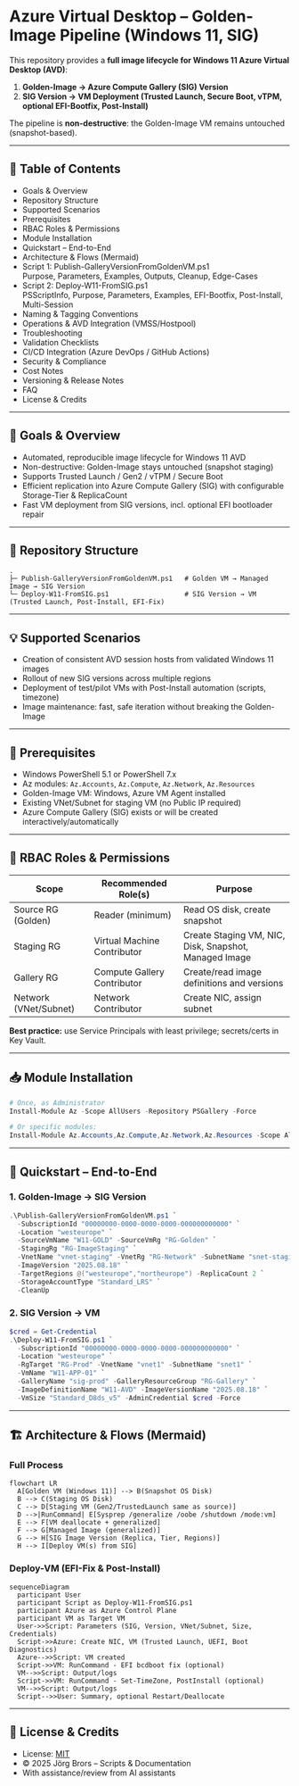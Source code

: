 # Azure Virtual Desktop – Golden-Image Pipeline (Windows 11, SIG)

This repository provides a **full image lifecycle for Windows 11 Azure Virtual Desktop (AVD)**:

1. **Golden-Image → Azure Compute Gallery (SIG) Version**
2. **SIG Version → VM Deployment (Trusted Launch, Secure Boot, vTPM, optional EFI-Bootfix, Post-Install)**

The pipeline is **non-destructive**: the Golden-Image VM remains untouched (snapshot-based).

---

## 📑 Table of Contents
- Goals & Overview
- Repository Structure
- Supported Scenarios
- Prerequisites
- RBAC Roles & Permissions
- Module Installation
- Quickstart – End-to-End
- Architecture & Flows (Mermaid)
- Script 1: Publish-GalleryVersionFromGoldenVM.ps1  
  Purpose, Parameters, Examples, Outputs, Cleanup, Edge-Cases
- Script 2: Deploy-W11-FromSIG.ps1  
  PSScriptInfo, Purpose, Parameters, Examples, EFI-Bootfix, Post-Install, Multi-Session
- Naming & Tagging Conventions
- Operations & AVD Integration (VMSS/Hostpool)
- Troubleshooting
- Validation Checklists
- CI/CD Integration (Azure DevOps / GitHub Actions)
- Security & Compliance
- Cost Notes
- Versioning & Release Notes
- FAQ
- License & Credits

---

## 🎯 Goals & Overview
- Automated, reproducible image lifecycle for Windows 11 AVD
- Non-destructive: Golden-Image stays untouched (snapshot staging)
- Supports Trusted Launch / Gen2 / vTPM / Secure Boot
- Efficient replication into Azure Compute Gallery (SIG) with configurable Storage-Tier & ReplicaCount
- Fast VM deployment from SIG versions, incl. optional EFI bootloader repair

---

## 📂 Repository Structure
```
.
├─ Publish-GalleryVersionFromGoldenVM.ps1   # Golden VM → Managed Image → SIG Version
└─ Deploy-W11-FromSIG.ps1                   # SIG Version → VM (Trusted Launch, Post-Install, EFI-Fix)
```

---

## 💡 Supported Scenarios
- Creation of consistent AVD session hosts from validated Windows 11 images
- Rollout of new SIG versions across multiple regions
- Deployment of test/pilot VMs with Post-Install automation (scripts, timezone)
- Image maintenance: fast, safe iteration without breaking the Golden-Image

---

## 🔧 Prerequisites
- Windows PowerShell 5.1 or PowerShell 7.x
- Az modules: `Az.Accounts`, `Az.Compute`, `Az.Network`, `Az.Resources`
- Golden-Image VM: Windows, Azure VM Agent installed
- Existing VNet/Subnet for staging VM (no Public IP required)
- Azure Compute Gallery (SIG) exists or will be created interactively/automatically

---

## 🔑 RBAC Roles & Permissions

| Scope                  | Recommended Role(s)         | Purpose                                           |
|-------------------------|-----------------------------|---------------------------------------------------|
| Source RG (Golden)     | Reader (minimum)            | Read OS disk, create snapshot                     |
| Staging RG             | Virtual Machine Contributor | Create Staging VM, NIC, Disk, Snapshot, Managed Image |
| Gallery RG             | Compute Gallery Contributor | Create/read image definitions and versions        |
| Network (VNet/Subnet)  | Network Contributor         | Create NIC, assign subnet                         |

**Best practice:** use Service Principals with least privilege; secrets/certs in Key Vault.

---

## 📥 Module Installation
```powershell
# Once, as Administrator
Install-Module Az -Scope AllUsers -Repository PSGallery -Force

# Or specific modules:
Install-Module Az.Accounts,Az.Compute,Az.Network,Az.Resources -Scope AllUsers -Force
```

---

## 🚀 Quickstart – End-to-End

### 1. Golden-Image → SIG Version
```powershell
.\Publish-GalleryVersionFromGoldenVM.ps1 `
  -SubscriptionId "00000000-0000-0000-0000-000000000000" `
  -Location "westeurope" `
  -SourceVmName "W11-GOLD" -SourceVmRg "RG-Golden" `
  -StagingRg "RG-ImageStaging" `
  -VnetName "vnet-staging" -VnetRg "RG-Network" -SubnetName "snet-staging" `
  -ImageVersion "2025.08.18" `
  -TargetRegions @("westeurope","northeurope") -ReplicaCount 2 `
  -StorageAccountType "Standard_LRS" `
  -CleanUp
```

### 2. SIG Version → VM
```powershell
$cred = Get-Credential
.\Deploy-W11-FromSIG.ps1 `
  -SubscriptionId "00000000-0000-0000-0000-000000000000" `
  -Location "westeurope" `
  -RgTarget "RG-Prod" -VnetName "vnet1" -SubnetName "snet1" `
  -VmName "W11-APP-01" `
  -GalleryName "sig-prod" -GalleryResourceGroup "RG-Gallery" `
  -ImageDefinitionName "W11-AVD" -ImageVersionName "2025.08.18" `
  -VmSize "Standard_D8ds_v5" -AdminCredential $cred -Force
```

---

## 🏗 Architecture & Flows (Mermaid)

### Full Process
```mermaid
flowchart LR
  A[Golden VM (Windows 11)] --> B(Snapshot OS Disk)
  B --> C(Staging OS Disk)
  C --> D[Staging VM (Gen2/TrustedLaunch same as source)]
  D -->|RunCommand| E[Sysprep /generalize /oobe /shutdown /mode:vm]
  E --> F[VM deallocate + generalized]
  F --> G[Managed Image (generalized)]
  G --> H[SIG Image Version (Replica, Tier, Regions)]
  H --> I[Deploy VM(s) from SIG]
```

### Deploy-VM (EFI-Fix & Post-Install)
```mermaid
sequenceDiagram
  participant User
  participant Script as Deploy-W11-FromSIG.ps1
  participant Azure as Azure Control Plane
  participant VM as Target VM
  User->>Script: Parameters (SIG, Version, VNet/Subnet, Size, Credentials)
  Script->>Azure: Create NIC, VM (Trusted Launch, UEFI, Boot Diagnostics)
  Azure-->>Script: VM created
  Script->>VM: RunCommand - EFI bcdboot fix (optional)
  VM-->>Script: Output/logs
  Script->>VM: RunCommand - Set-TimeZone, PostInstall (optional)
  VM-->>Script: Output/logs
  Script-->>User: Summary, optional Restart/Deallocate
```

---

## 📜 License & Credits
- License: [MIT](https://opensource.org/licenses/MIT)
- © 2025 Jörg Brors – Scripts & Documentation
- With assistance/review from AI assistants
